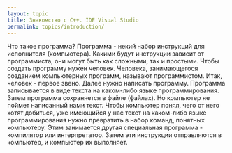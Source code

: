 ```yaml
---
layout: topic
title: Знакомство с C++. IDE Visual Studio
permalink: topics/introduction/
---
```


Что такое программа? Программа - некий набор инструкций для исполнителя (компьютера). Какими будут инструкции зависит от программиста, они могут быть как сложными, так и простыми. Чтобы создать программу нужен человек. Человека, занимающегося созданием компьютерных программ, называют программистом. Итак, человек - первое звено. Далее нужно написать программу. Программа записывается в виде текста на каком-либо языке программирования. Затем программа сохраняется в файле (файлах). Но компьютер не поймет написанный нами текст. Чтобы компьютер понял, чего от него хотят добиться, уже имеющийся у нас текст на каком-либо языке программирования нужно превратить в набор команд, понятных компьютеру. Этим занимается другая специальная программа - компилятор или интерпретатор. Затем эти инструкции отправляются в компьютер, и компьютер их выполняет.


